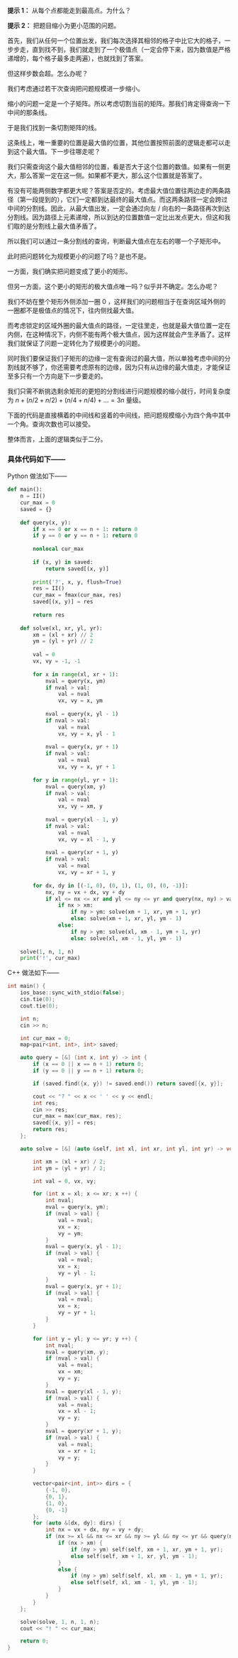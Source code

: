 **提示 1：** 从每个点都能走到最高点。为什么？

**提示 2：** 把题目缩小为更小范围的问题。

首先，我们从任何一个位置出发，我们每次选择其相邻的格子中比它大的格子，一步步走，直到找不到，我们就走到了一个极值点（一定会停下来，因为数值是严格递增的，每个格子最多走两遍），也就找到了答案。

但这样步数会超。怎么办呢？

我们考虑通过若干次查询把问题规模进一步缩小。

缩小的问题一定是一个子矩阵。所以考虑切割当前的矩阵。那我们肯定得查询一下中间的那条线。

于是我们找到一条切割矩阵的线。

这条线上，唯一重要的位置是最大值的位置，其他位置按照前面的逻辑走都可以走到这个最大值。下一步往哪走呢？

我们只需查询这个最大值相邻的位置，看是否大于这个位置的数值。如果有一侧更大，那么答案一定在这一侧。如果都不更大，那么这个位置就是答案了。

有没有可能两侧数字都更大呢？答案是否定的。考虑最大值位置往两边走的两条路径（第一段提到的），它们一定都到达最终的最大值点。而这两条路径一定会跨过中间的分割线。因此，从最大值出发，一定会通过向左 / 向右的一条路径再次到达分割线。因为路径上元素递增，所以到达的位置数值一定比出发点更大，但这和我们取的是分割线上最大值矛盾了。

所以我们可以通过一条分割线的查询，判断最大值点在左右的哪一个子矩形中。

此时把问题转化为规模更小的问题了吗？是也不是。

一方面，我们确实把问题变成了更小的矩形。

但另一方面，这个更小的矩形的极大值点唯一吗？似乎并不确定。怎么办呢？

我们不妨在整个矩形外侧添加一圈 $0$ ，这样我们的问题相当于在查询区域外侧的一圈都不是极值点的情况下，往内侧找最大值。

而考虑锁定的区域外圈的最大值点的路径，一定往里走，也就是最大值位置一定在内侧，在这种情况下，内侧不能有两个极大值点，因为这样就会产生矛盾了。这样我们就保证了问题一定转化为了规模更小的问题。

同时我们要保证我们子矩形的边缘一定有查询过的最大值，所以单独考虑中间的分割线就不够了，你还需要考虑原有的边缘，因为只有从边缘的最大值走，才能保证至多只有一个方向是下一步要走的。

我们只需不断挑选剩余矩形的更短的分割线进行问题规模的缩小就行，时间复杂度为 $n+(n/2+n/2)+(n/4+n/4)+\dots=3n$ 量级。

下面的代码是直接横着的中间线和竖着的中间线，把问题规模缩小为四个角中其中一个角。查询次数也可以接受。

整体而言，上面的逻辑类似于二分。

### 具体代码如下——

Python 做法如下——

```Python []
def main():
    n = II()
    cur_max = 0
    saved = {}
    
    def query(x, y):
        if x == 0 or x == n + 1: return 0
        if y == 0 or y == n + 1: return 0
        
        nonlocal cur_max
        
        if (x, y) in saved:
            return saved[(x, y)]
        
        print('?', x, y, flush=True)
        res = II()
        cur_max = fmax(cur_max, res)
        saved[(x, y)] = res
        
        return res
    
    def solve(xl, xr, yl, yr):
        xm = (xl + xr) // 2
        ym = (yl + yr) // 2
        
        val = 0
        vx, vy = -1, -1
        
        for x in range(xl, xr + 1):
            nval = query(x, ym)
            if nval > val:
                val = nval
                vx, vy = x, ym
            
            nval = query(x, yl - 1)
            if nval > val:
                val = nval
                vx, vy = x, yl - 1
            
            nval = query(x, yr + 1)
            if nval > val:
                val = nval
                vx, vy = x, yr + 1
        
        for y in range(yl, yr + 1):
            nval = query(xm, y)
            if nval > val:
                val = nval
                vx, vy = xm, y
            
            nval = query(xl - 1, y)
            if nval > val:
                val = nval
                vx, vy = xl - 1, y
            
            nval = query(xr + 1, y)
            if nval > val:
                val = nval
                vx, vy = xr + 1, y
        
        for dx, dy in [(-1, 0), (0, 1), (1, 0), (0, -1)]:
            nx, ny = vx + dx, vy + dy
            if xl <= nx <= xr and yl <= ny <= yr and query(nx, ny) > val:
                if nx > xm:
                    if ny > ym: solve(xm + 1, xr, ym + 1, yr)
                    else: solve(xm + 1, xr, yl, ym - 1)
                else:
                    if ny > ym: solve(xl, xm - 1, ym + 1, yr)
                    else: solve(xl, xm - 1, yl, ym - 1)
    
    solve(1, n, 1, n)
    print('!', cur_max)
```

C++ 做法如下——

```cpp []
int main() {
    ios_base::sync_with_stdio(false);
    cin.tie(0);
    cout.tie(0);

    int n;
    cin >> n;

    int cur_max = 0;
    map<pair<int, int>, int> saved;

    auto query = [&] (int x, int y) -> int {
        if (x == 0 || x == n + 1) return 0;
        if (y == 0 || y == n + 1) return 0;

        if (saved.find({x, y}) != saved.end()) return saved[{x, y}];

        cout << "? " << x << ' ' << y << endl;
        int res;
        cin >> res;
        cur_max = max(cur_max, res);
        saved[{x, y}] = res;
        return res;
    };

    auto solve = [&] (auto &self, int xl, int xr, int yl, int yr) -> void {

        int xm = (xl + xr) / 2;
        int ym = (yl + yr) / 2;

        int val = 0, vx, vy;

        for (int x = xl; x <= xr; x ++) {
            int nval;
            nval = query(x, ym);
            if (nval > val) {
                val = nval;
                vx = x;
                vy = ym;
            }
            nval = query(x, yl - 1);
            if (nval > val) {
                val = nval;
                vx = x;
                vy = yl - 1;
            }
            nval = query(x, yr + 1);
            if (nval > val) {
                val = nval;
                vx = x;
                vy = yr + 1;
            }
        }

        for (int y = yl; y <= yr; y ++) {
            int nval;
            nval = query(xm, y);
            if (nval > val) {
                val = nval;
                vx = xm;
                vy = y;
            }
            nval = query(xl - 1, y);
            if (nval > val) {
                val = nval;
                vx = xl - 1;
                vy = y;
            }
            nval = query(xr + 1, y);
            if (nval > val) {
                val = nval;
                vx = xr + 1;
                vy = y;
            }
        }

        vector<pair<int, int>> dirs = {
            {-1, 0},
            {0, 1},
            {1, 0},
            {0, -1}
        };
        for (auto &[dx, dy]: dirs) {
            int nx = vx + dx, ny = vy + dy;
            if (nx >= xl && nx <= xr && ny >= yl && ny <= yr && query(nx, ny) > val) {
                if (nx > xm) {
                    if (ny > ym) self(self, xm + 1, xr, ym + 1, yr);
                    else self(self, xm + 1, xr, yl, ym - 1);
                }
                else {
                    if (ny > ym) self(self, xl, xm - 1, ym + 1, yr);
                    else self(self, xl, xm - 1, yl, ym - 1);
                }
            }
        }
    };

    solve(solve, 1, n, 1, n);
    cout << "! " << cur_max;

    return 0;
}
```
